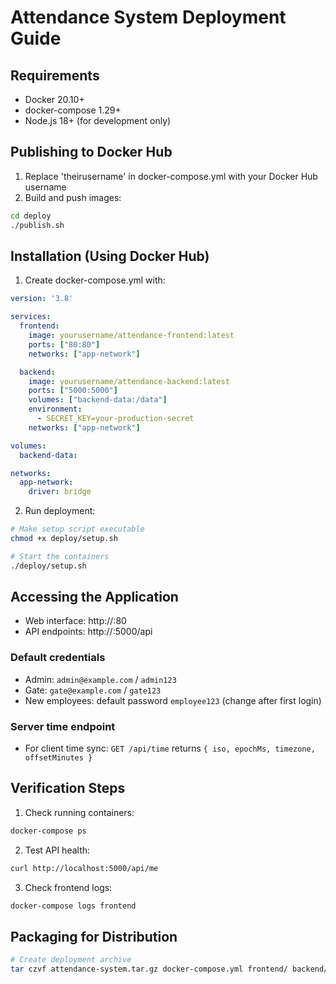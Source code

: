 # Attendance System Deployment Guide

## Requirements
- Docker 20.10+
- docker-compose 1.29+
- Node.js 18+ (for development only)

## Publishing to Docker Hub
1. Replace 'theirusername' in docker-compose.yml with your Docker Hub username
2. Build and push images:
```bash
cd deploy
./publish.sh
```

## Installation (Using Docker Hub)
1. Create docker-compose.yml with:
```yaml
version: '3.8'

services:
  frontend:
    image: yourusername/attendance-frontend:latest
    ports: ["80:80"]
    networks: ["app-network"]

  backend:
    image: yourusername/attendance-backend:latest
    ports: ["5000:5000"]
    volumes: ["backend-data:/data"]
    environment:
      - SECRET_KEY=your-production-secret
    networks: ["app-network"]

volumes:
  backend-data:

networks:
  app-network:
    driver: bridge
```
2. Run deployment:
```bash
# Make setup script executable
chmod +x deploy/setup.sh

# Start the containers
./deploy/setup.sh
```

## Accessing the Application
- Web interface: http://<machine-ip>:80
- API endpoints: http://<machine-ip>:5000/api

### Default credentials
- Admin: `admin@example.com` / `admin123`
- Gate: `gate@example.com` / `gate123`
- New employees: default password `employee123` (change after first login)

### Server time endpoint
- For client time sync: `GET /api/time` returns `{ iso, epochMs, timezone, offsetMinutes }`

## Verification Steps
1. Check running containers:
```bash
docker-compose ps
```

2. Test API health:
```bash
curl http://localhost:5000/api/me
```

3. Check frontend logs:
```bash
docker-compose logs frontend
```

## Packaging for Distribution
```bash
# Create deployment archive
tar czvf attendance-system.tar.gz docker-compose.yml frontend/ backend/ deploy/